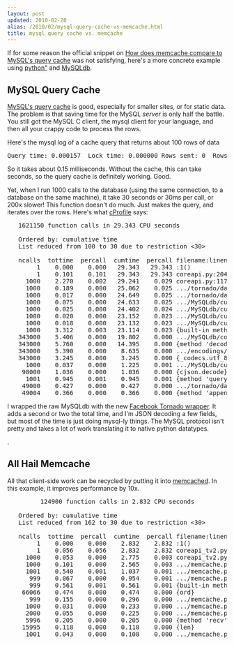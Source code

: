 ```yaml
---
layout: post
updated: 2010-02-20
alias: /2010/02/mysql-query-cache-vs-memcache.html
title: mysql query cache vs. memcache
---
```

<p>
If for some reason the official snippet on <a href="http://code.google.com/p/memcached/wiki/FAQ#How_does_it_compare_to_MySQL's_query_cache?">How does memcache compare to MySQL's query cache</a> was not satisfying, here's a more concrete example using <a href="http://www.python.org">python"</a> and <a href="http://sourceforge.net/projects/mysql-python/">MySQLdb</a>.
</p>

<h2> MySQL Query Cache</h2>

<p><a href="http://dev.mysql.com/doc/refman/5.1/en/query-cache.html">MySQL's query cache</a> is good, especially for smaller sites, or for static data.  The problem is that saving time for the MySQL <i>server</i> is only half the battle.  You still got the MySQL C client, the mysql client for your language, and then all your crappy code to process the rows.</p>

<p>Here's the mysql log of a cache query that returns about 100 rows of data</p>

<pre>
Query_time: 0.000157  Lock_time: 0.000000 Rows_sent: 0  Rows_examined: 0
</pre>

<p>So it takes about 0.15 milliseconds.  Without the cache, this can take seconds, so the query cache is definitely working. Good.</p>

<p>Yet, when I run 1000 calls to the database (using the same connection, to a database on the same machine), it take 30 seconds or 30ms per call, or 200x slower!  This function doesn't do much.  Just makes the query, and iterates over the rows.  Here's what <a href="http://docs.python.org/library/profile.html">cProfile</a> says:
</p>

<pre>
   1621150 function calls in 29.343 CPU seconds

   Ordered by: cumulative time
   List reduced from 100 to 30 due to restriction <30>

   ncalls  tottime  percall  cumtime  percall filename:lineno(function)
        1    0.000    0.000   29.343   29.343 <string>:1(<module>)
        1    0.101    0.101   29.343   29.343 coreapi.py:204(driver)
     1000    2.270    0.002   29.241    0.029 coreapi.py:117(getlineup)
     1000    0.189    0.000   25.062    0.025 .../tornado/database.py:104(query)
     1000    0.017    0.000   24.649    0.025 .../tornado/database.py:149(_execute)
     1000    0.075    0.000   24.633    0.025 .../MySQLdb/cursors.py:129(execute)
     1000    0.025    0.000   24.402    0.024 .../MySQLdb/cursors.py:311(_query)
     1000    0.020    0.000   23.152    0.023 .../MySQLdb/cursors.py:316(_post_get_result)
     1000    0.018    0.000   23.132    0.023 .../MySQLdb/cursors.py:282(_fetch_row)
     1000    3.312    0.003   23.114    0.023 &#123;built-in method fetch_row&#125;
   343000    5.406    0.000   19.802    0.000 .../MySQLdb/connections.py:189(string_decoder)
   343000    5.760    0.000   14.395    0.000 &#123;method 'decode' of 'str' objects&#125;
   343000    5.390    0.000    8.635    0.000 .../encodings/utf_8.py:15(decode)
   343000    3.245    0.000    3.245    0.000 &#123;_codecs.utf_8_decode&#125;
     1000    0.037    0.000    1.225    0.001 .../MySQLdb/cursors.py:273(_do_query)
    98000    1.036    0.000    1.036    0.000 &#123;cjson.decode&#125;
     1001    0.945    0.001    0.945    0.001 &#123;method 'query' of '_mysql.connection' objects&#125;
    49000    0.427    0.000    0.427    0.000 .../tornado/database.py:160(__getattr__)
    49004    0.366    0.000    0.366    0.000 &#123;method 'append' of 'list' objects&#125;
</pre>

<p>I wrapped the raw MySQLdb with the new <a href="http://github.com/facebook/tornado/blob/master/tornado/database.py">Facebook Tornado wrapper</a>.  It adds a second or two the total time, and I'm JSON decoding a few fields, but most of the time is just doing mysql-ly things.  The MySQL protocol isn't pretty and takes a lot of work translating it to native python datatypes.</p>.

<h2>All Hail Memcache</h2>

<p>All that client-side work can be recycled by putting it into <a href="http://memcached.org/">memcached</a>.  In this example, it improves performance by 10x.</p>

<pre>
         124900 function calls in 2.832 CPU seconds

   Ordered by: cumulative time
   List reduced from 162 to 30 due to restriction <30>

   ncalls  tottime  percall  cumtime  percall filename:lineno(function)
        1    0.000    0.000    2.832    2.832 <string>:1(<module>)
        1    0.056    0.056    2.832    2.832 coreapi_tv2.py:209(driver)
     1000    0.053    0.000    2.775    0.003 coreapi_tv2.py:117(getlineup)
     1000    0.101    0.000    2.565    0.003 .../memcache.py:614(get)
     1001    0.540    0.001    1.037    0.001 .../memcache.py:870(check_key)
      999    0.067    0.000    0.954    0.001 .../memcache.py:722(_recv_value)
      999    0.561    0.001    0.561    0.001 &#123;built-in method load&#125;
    66066    0.474    0.000    0.474    0.000 &#123;ord&#125;
      999    0.155    0.000    0.296    0.000 .../memcache.py:852(recv)
     1000    0.031    0.000    0.233    0.000 .../memcache.py:710(_expectvalue)
     2000    0.055    0.000    0.225    0.000 .../memcache.py:826(readline)
     5996    0.205    0.000    0.205    0.000 &#123;method 'recv' of '_socket.socket' objects&#125;
    15995    0.118    0.000    0.118    0.000 &#123;len&#125;
     1001    0.043    0.000    0.108    0.000 .../memcache.py:229(_get_server)
</pre>